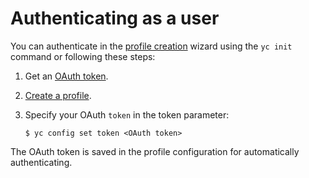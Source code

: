 # Authenticating as a user


You can authenticate in the [profile creation](../profile/profile-create.md#interactive-create) wizard using the `yc init` command or following these steps:

1. Get an [OAuth token](../../../iam/concepts/authorization/oauth-token.md).


1. [Create a profile](../profile/profile-create.md#create).
1. Specify your OAuth `token` in the token parameter:
   ```
   $ yc config set token <OAuth token>
   ```

The OAuth token is saved in the profile configuration for automatically authenticating.


